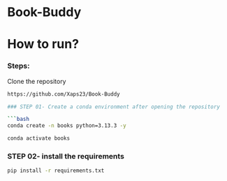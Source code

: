 # Book-Buddy

# How to run?
### Steps:

Clone the repository

```bash
https://github.com/Xaps23/Book-Buddy

### STEP 01- Create a conda environment after opening the repository

```bash
conda create -n books python=3.13.3 -y
```

```bash
conda activate books
```
 

 ### STEP 02- install the requirements
 ```bash
 pip install -r requirements.txt